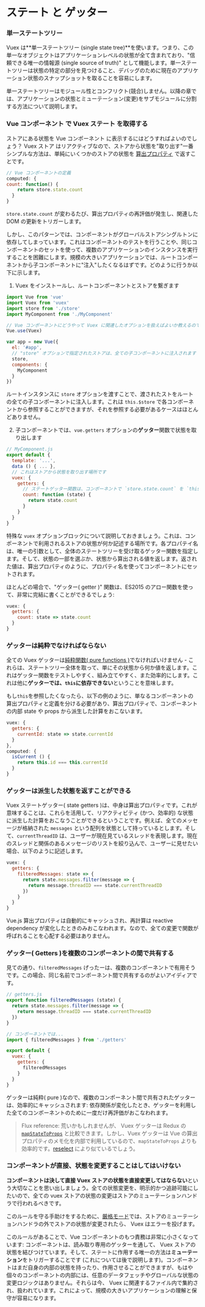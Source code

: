 # ステート と ゲッター

### 単一ステートツリー

Vuex は**単一ステートツリー (single state tree)**を使います。つまり、この単一なオブジェクトはアプリケーションレベルの状態が全て含まれており、"信頼できる唯一の情報源 (single source of truth)" として機能します。単一ステートツリーは状態の特定の部分を見つけること、デバッグのために現在のアプリケーション状態のスナップショットを取ることを容易にします。

単一ステートツリーはモジュール性とコンフリクト(競合)しません。以降の章では、アプリケーションの状態とミューテーション(変更)をサブモジュールに分割する方法について説明します。

### Vue コンポーネント で Vuex ステート を取得する

ストアにある状態を Vue コンポーネント に表示するにはどうすればよいのでしょう？ Vuex ストア はリアクティブなので、ストアから状態を"取り出す"一番シンプルな方法は、単純にいくつかのストアの状態を [算出プロパティ](https://jp.vuejs.org/guide/computed.html) で返すことです。

``` js
// Vue コンポーネントの定義
computed: {
count: function() {
    return store.state.count
  }
}
```

`store.state.count` が変わるたび、算出プロパティの再評価が発生し、関連した DOM の更新をトリガーします。

しかし、このパターンでは、コンポーネントがグローバルストアシングルトンに依存してしまっています。これはコンポーネントのテストを行うことや、同じコンポーネントのセットを使って、複数のアプリケーションのインスタンスを実行することを困難にします。規模の大きいアプリケーションでは、ルートコンポーネントから子コンポーネントに"注入"したくなるはずです。どのように行うか以下に示します。

1. Vuex をインストールし、ルートコンポーネントとストアを繋ぎます


  ``` js
  import Vue from 'vue'
  import Vuex from 'vuex'
  import store from './store'
  import MyComponent from './MyComponent'

  // Vue コンポーネントにどうやって Vuex に関連したオプションを扱えばよいか教えるので重要です
  Vue.use(Vuex)

  var app = new Vue({
    el: '#app',
    // "store" オプションで指定されたストアは、全ての子コンポーネントに注入されます
    store,
    components: {
      MyComponent
    }
  })
  ```

ルートインスタンスに `store` オプションを渡すことで、渡されたストをルートの全ての子コンポーネントに注入します。これは `this.$store` で各コンポーネントから参照することができますが、それを参照する必要があるケースはほとんどありません。

2. 子コンポーネントでは、`vue.getters` オプションの**ゲッター**関数で状態を取り出します

  ``` js
  // MyComponent.js
  export default {
    template: '...',
    data () { ... },
    // これはストアから状態を取り出す場所です
    vuex: {
      getters: {
        // ステートゲッター関数は、コンポーネントで `store.state.count` を `this.count` として束縛します
        count: function (state) {
          return state.count
        }
      }
    }
  }
  ```

特殊な `vuex` オプションブロックについて説明しておきましょう。これは、コンポーネントで利用されるストアの状態が何か記述する場所です。各プロパテイ名は、唯一の引数として、全体のステートツリーを受け取るゲッター関数を指定します。そして、状態の一部を選ぶか、状態から算出される値を返します。返された値は、算出プロパティのように、プロパティ名を使ってコンポーネントにセットされます。

ほとんどの場合で、"ゲッター( getter )" 関数は、ES2015 のアロー関数を使って、非常に完結に書くことができるでしょう:

  ``` js
  vuex: {
    getters: {
      count: state => state.count
    }
  }
  ```

### ゲッターは純粋でなければならない

全ての Vuex ゲッターは[純粋関数( pure functions )](https://en.wikipedia.org/wiki/Pure_function)でなければいけません - これらは、ステートツリー全体を取って、単にその状態から何か値を返します。これはゲッター関数をテストしやすく、組み立てやすく、また効率的にします。これは他に**ゲッターでは、`this`に依存できない**ということを意味します。

もし`this`を参照したくなったら、以下の例のように、単なるコンポーネントの算出プロパティと定義を分ける必要があり、算出プロパティで、コンポーネントの内部 state や props から派生した計算をおこないます。

```js
vuex: {
  getters: {
    currentId: state => state.currentId
  }
},
computed: {
  isCurrent () {
    return this.id === this.currentId
  }
}
```

### ゲッターは派生した状態を返すことができる

Vuex ステートゲッター( state getters )は、中身は算出プロパティです。これが意味することは、これらを活用して、リアクティビティ (かつ、効率的) な状態に派生した計算をおこなうことができるということです。例えば、全てのメッセージが格納された `messages` という配列を状態として持っているとします。そして、`currentThreadID` は、ユーザーが現在見ているスレッドを表現します。現在のスレッドと関係のあるメッセージのリストを絞り込んで、ユーザーに見せたい場合、以下のように記述します。

```js
vuex: {
  getters: {
    filteredMessages: state => {
      return state.messages.filter(message => {
        return message.threadID === state.currentThreadID
      })
    }
  }
}
```

Vue.js 算出プロパティは自動的にキャッシュされ、再計算は reactive dependency が変化したときのみおこなわれます。なので、全ての変更で関数が呼ばれることを心配する必要はありません。

### ゲッター( Getters )を複数のコンポーネントの間で共有する

見ての通り、`filteredMessages` げったーは、複数のコンポーネントで有用そうです。この場合、同じ名前でコンポーネント間で共有するのがよいアイディアです。

``` js
// getters.js
export function filteredMessages (state) {
  return state.messages.filter(message => {
    return message.threadID === state.currentThreadID
  })
}
```

``` js
// コンポーネントでは...
import { filteredMessages } from './getters'

export default {
  vuex: {
    getters: {
      filteredMessages
    }
  }
}
```

ゲッターは純粋( pure )なので、複数のコンポーネント間で共有されたゲッターは、効率的にキャッシュされます: 依存関係が変化したとき、ゲッターを利用した全てのコンポーネントのために一度だけ再評価がおこなわれます。

> Flux reference: 荒いかもしれませんが、 Vuex ゲッターは Redux の[`mapStateToProps`](https://github.com/rackt/react-redux/blob/master/docs/api.md#connectmapstatetoprops-mapdispatchtoprops-mergeprops-options) と比較できます。しかし、Vuex ゲッターは Vue の算出プロパティのメモ化を内部で利用しているので、`mapStateToProps` よりも効率的です。[reselect](https://github.com/reactjs/reselect) により似ているでしょう。

### コンポーネントが直接、状態を変更することはしてはいけない

**コンポーネントは決して直接 Vuex ストアの状態を直接変更してはならない**という大切なことを思い出しましょう。全ての状態変更を、明示的かつ追跡可能にしたいので、全ての vuex ストアの状態の変更はストアのミューテーションハンドラで行われるべきです。

このルールを守る手助けをするために、[厳格モード](strict.md)では、ストアのミューテーションハンドラの外でストアの状態が変更されたら、 Vuex はエラーを投げます。

このルールがあることで、Vue コンポーネントのもつ責務は非常に小さくなっています: コンポーネントは、読み取り専用のゲッターを通して、 Vuex ストアの状態を結びつけています。そして、ステートに作用する唯一の方法は**ミューテーション**をトリガーすることです (これについては後で説明します)。コンポーネントはまだ自身の内部の状態を持ったり、作用させることができますが、もはや個々のコンポーネントの内部には、任意のデータフェッチやグローバルな状態の変更ロジックはありません。それらは今、 Vuex に関連するファイル内で集約され、扱われています。これによって、規模の大きいアプリケーションの理解と保守が容易になります。
